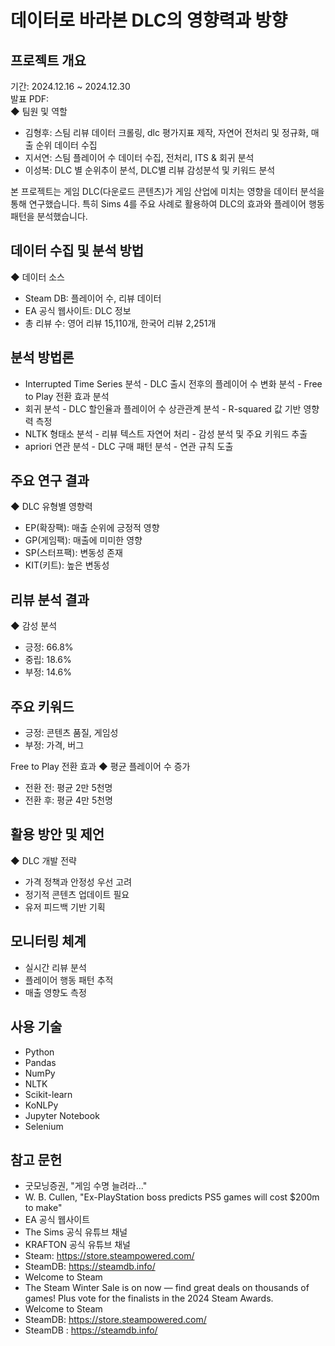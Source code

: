 # 데이터로 바라본 DLC의 영향력과 방향
## 프로젝트 개요
기간: 2024.12.16 ~ 2024.12.30   
발표 PDF:  
◆ 팀원 및 역할
- 김형후: 스팀 리뷰 데이터 크롤링, dlc 평가지표 제작, 자연어 전처리 및 정규화, 매출 순위 데이터 수집
- 지서연: 스팀 플레이어 수 데이터 수집, 전처리, ITS & 회귀 분석
- 이성복: DLC 별 순위추이 분석, DLC별 리뷰 감성분석 및 키워드 분석
   
본 프로젝트는 게임 DLC(다운로드 콘텐츠)가 게임 산업에 미치는 영향을 데이터 분석을 통해 연구했습니다. 특히 Sims 4를 주요 사례로 활용하여 DLC의 효과와 플레이어 행동 패턴을 분석했습니다. 

## 데이터 수집 및 분석 방법
◆ 데이터 소스
- Steam DB: 플레이어 수, 리뷰 데이터
- EA 공식 웹사이트: DLC 정보
- 총 리뷰 수: 영어 리뷰 15,110개, 한국어 리뷰 2,251개

## 분석 방법론
- Interrupted Time Series 분석 - DLC 출시 전후의 플레이어 수 변화 분석 - Free to Play 전환 효과 분석
- 회귀 분석 - DLC 할인율과 플레이어 수 상관관계 분석 - R-squared 값 기반 영향력 측정
- NLTK 형태소 분석 - 리뷰 텍스트 자연어 처리 - 감성 분석 및 주요 키워드 추출
- apriori 연관 분석 - DLC 구매 패턴 분석 - 연관 규칙 도출

## 주요 연구 결과
◆ DLC 유형별 영향력
- EP(확장팩): 매출 순위에 긍정적 영향
- GP(게임팩): 매출에 미미한 영향
- SP(스터프팩): 변동성 존재
- KIT(키트): 높은 변동성

## 리뷰 분석 결과
◆ 감성 분석
- 긍정: 66.8% 
- 중립: 18.6%
- 부정: 14.6%

## 주요 키워드 
- 긍정: 콘텐츠 품질, 게임성 
- 부정: 가격, 버그

Free to Play 전환 효과
◆ 평균 플레이어 수 증가
- 전환 전: 평균 2만 5천명 
- 전환 후: 평균 4만 5천명

## 활용 방안 및 제언
◆ DLC 개발 전략
- 가격 정책과 안정성 우선 고려
- 정기적 콘텐츠 업데이트 필요
- 유저 피드백 기반 기획

## 모니터링 체계
- 실시간 리뷰 분석
- 플레이어 행동 패턴 추적
- 매출 영향도 측정

## 사용 기술
- Python
- Pandas
- NumPy
- NLTK
- Scikit-learn
- KoNLPy
- Jupyter Notebook
- Selenium

## 참고 문헌
- 굿모닝증권, "게임 수명 늘려라..."
- W. B. Cullen, "Ex-PlayStation boss predicts PS5 games will cost $200m to make"
- EA 공식 웹사이트
- The Sims 공식 유튜브 채널
- KRAFTON 공식 유튜브 채널
- Steam: https://store.steampowered.com/
- SteamDB: https://steamdb.info/
- Welcome to Steam
- The Steam Winter Sale is on now — find great deals on thousands of games! Plus vote for the finalists in the 2024 Steam Awards.
- Welcome to Steam
- SteamDB:  https://store.steampowered.com/
- SteamDB : https://steamdb.info/

